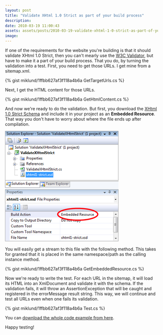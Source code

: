 ```yaml
---
layout: post
title: "Validate XHtml 1.0 Strict as part of your build process"
description:
date: 2010-03-19 11:00:43
assets: assets/posts/2010-03-19-validate-xhtml-1-0-strict-as-part-of-your-build-process
image: 
---
```


If one of the requirements for the website you're building is that it should validate XHtml 1.0 Strict, then you can't mearly use the <a href="http://validator.w3.org/">W3C Validator</a>, but have to make it a part of your build process. That you do, by turning the validation into a test.  First, you need to get those URLs. I get mine from a sitemap.xml.

{% gist miklund/1ffbb627af3f118a4b6a GetTargetUrls.cs %}

Next, I get the HTML content for those URLs.

{% gist miklund/1ffbb627af3f118a4b6a GetHtmlContent.cs %}

And now we're ready to do the validation. But first, you download the [XHtml 1.0 Strict Schema](http://www.w3.org/TR/xhtml1-schema/) and include it in your project as an **Embedded Resource**. That way you don't have to worry about where the file ends up after compilation.

![Visual Studio embedded resource](/assets/posts/2010-03-19-validate-xhtml-1-0-strict-as-part-of-your-build-process/embeddedresource.png)

You will easily get a stream to this file with the following method. This takes for granted that it is placed in the same namespace/path as the calling instance method.

{% gist miklund/1ffbb627af3f118a4b6a GetEmbeddedResource.cs %}

Now we're ready to write the test. For each URL in the sitemap, it will load its HTML into an XmlDocument and validate it with the schema. If the validation fails, it will throw an AssertionException that will be caught and registered in the errorMessage result string. This way, we will continue and test all URLs even when one fails its validation.

{% gist miklund/1ffbb627af3f118a4b6a Test.cs %}

You can [download the whole code example from here](/assets/posts/2010-03-19-validate-xhtml-1-0-strict-as-part-of-your-build-process/ValidateXHtmlStrict.zip).

Happy testing!
